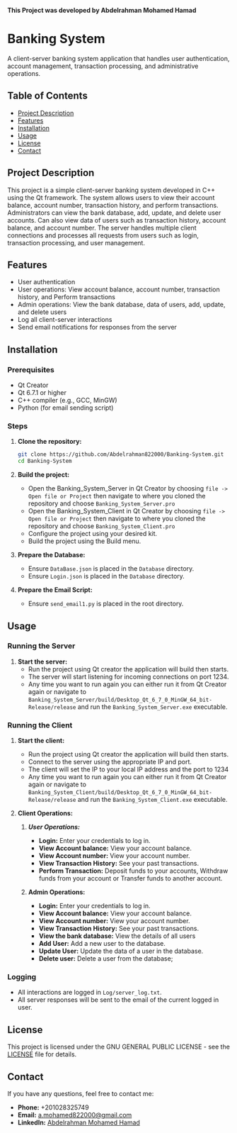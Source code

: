 **This Project was developed by Abdelrahman Mohamed Hamad**

# Banking System

A client-server banking system application that handles user authentication, account management, transaction processing, and administrative operations.

## Table of Contents
- [Project Description](#project-description)
- [Features](#features)
- [Installation](#installation)
- [Usage](#usage)
- [License](#license)
- [Contact](#contact)

## Project Description

This project is a simple client-server banking system developed in C++ using the Qt framework. 
The system allows users to view their account balance, account number, transaction history, and perform transactions. 
Administrators can view the bank database, add, update, and delete user accounts. 
Can also view data of users such as transaction history, account balance, and account number.
The server handles multiple client connections and processes all requests from users such as login, transaction processing, and user management.

## Features

- User authentication
- User operations: View account balance, account number, transaction history, and Perform transactions
- Admin operations: View the bank database, data of users, add, update, and delete users 
- Log all client-server interactions
- Send email notifications for responses from the server

## Installation

### Prerequisites

- Qt Creator
- Qt 6.7.1 or higher
- C++ compiler (e.g., GCC, MinGW)
- Python (for email sending script)

### Steps

1. **Clone the repository:**
    ```bash
    git clone https://github.com/Abdelrahman822000/Banking-System.git
    cd Banking-System
    ```

2. **Build the project:**
    - Open the Banking_System_Server in Qt Creator by choosing `file -> Open file or Project` then navigate to where you cloned the repository and choose `Banking_System_Server.pro`
    - Open the Banking_System_Client in Qt Creator by choosing `file -> Open file or Project` then navigate to where you cloned the repository and choose `Banking_System_Client.pro` 
    - Configure the project using your desired kit.
    - Build the project using the Build menu.

3. **Prepare the Database:**
    - Ensure `DataBase.json` is placed in the `Database` directory.
    - Ensure `Login.json` is placed in the `Database` directory.

4. **Prepare the Email Script:**
    - Ensure `send_email1.py` is placed in the root directory.

## Usage

### Running the Server

1. **Start the server:**
    - Run the project using Qt creator the application will build then starts.
    - The server will start listening for incoming connections on port 1234.
    - Any time you want to run again you can either run it from Qt Creator again or navigate to `Banking_System_Server/build/Desktop_Qt_6_7_0_MinGW_64_bit-Release/release` and run the `Banking_System_Server.exe` executable.

### Running the Client

1. **Start the client:**
    - Run the project using Qt creator the application will build then starts.
    - Connect to the server using the appropriate IP and port.
    - The client will set the IP to your local IP address and the port to 1234
    - Any time you want to run again you can either run it from Qt Creator again or navigate to `Banking_System_Client/build/Desktop_Qt_6_7_0_MinGW_64_bit-Release/release` and run the `Banking_System_Client.exe` executable.

2. **Client Operations:**
    1. ***User Operations:***
        - **Login:** Enter your credentials to log in.
        - **View Account balance:** View your account balance.
        - **View Account number:** View your account number.
        - **View Transaction History:** See your past transactions.
        - **Perform Transaction:** Deposit funds to your accounts, Withdraw funds from your account or Transfer funds to another account.

    2. **Admin Operations:** 
        - **Login:** Enter your credentials to log in.
        - **View Account balance:** View your account balance.
        - **View Account number:** View your account number.
        - **View Transaction History:** See your past transactions.
        - **View the bank database:** View the details of all users
        - **Add User:** Add a new user to the database.
        - **Update User:** Update the data of a user in the database.
        - **Delete user:** Delete a user from the database; 
### Logging

- All interactions are logged in `Log/server_log.txt`.
- All server responses will be sent to the email of the current logged in user.

## License

This project is licensed under the  GNU GENERAL PUBLIC LICENSE - see the [LICENSE](LICENSE) file for details.

## Contact

If you have any questions, feel free to contact me:
- **Phone:** +201028325749
- **Email:** a.mohamed822000@gmail.com
- **LinkedIn:** [Abdelrahman Mohamed Hamad](https://www.linkedin.com/in/abdelrahman-mohamed-a1956b247/)
